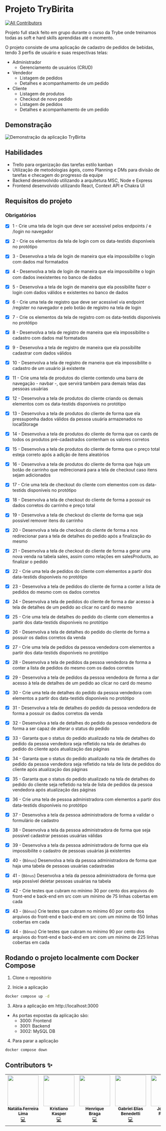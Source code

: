 # Projeto TryBirita
<!-- ALL-CONTRIBUTORS-BADGE:START - Do not remove or modify this section -->
[![All Contributors](https://img.shields.io/badge/all_contributors-5-orange.svg?style=flat-square)](#contributors-)
<!-- ALL-CONTRIBUTORS-BADGE:END -->

Projeto full stack feito em grupo durante o curso da Trybe onde treinamos todas as soft e hard skills aprendidas até o momento.

O projeto consiste de uma aplicação de cadastro de pedidos de bebidas, tendo 3 perfis de usuário e suas respectivas telas:

- Administrador
  - Gerenciamento de usuários (CRUD)
- Vendedor
  - Listagem de pedidos
  - Detalhes e acompanhamento de um pedido
- Cliente
  - Listagem de produtos
  - Checkout de novo pedido
  - Listagem de pedidos
  - Detalhes e acompanhamento de um pedido

## Demonstração
![Demonstração da aplicação TryBirita](docs/trybirita-demo.gif)

## Habilidades

- Trello para organização das tarefas estilo kanban
- Utilização de metodologias ágeis, como Planning e DMs para divisão de tarefas e checagem do progresso da equipe
- Backend desenvolvido utilizando a arquitetura MSC, Node e Express
- Frontend desenvolvido utilizando React, Context API e Chakra UI

## Requisitos do projeto

### Obrigatórios

- [x] 1 - Crie uma tela de login que deve ser acessível pelos endpoints / e /login no navegador

- [x] 2 - Crie os elementos da tela de login com os data-testids disponíveis no protótipo

- [x] 3 - Desenvolva a tela de login de maneira que ela impossibilite o login com dados mal formatados

- [x] 4 - Desenvolva a tela de login de maneira que ela impossibilite o login com dados inexistentes no banco de dados

- [x] 5 - Desenvolva a tela de login de maneira que ela possibilite fazer o login com dados válidos e existentes no banco de dados

- [x] 6 - Crie uma tela de registro que deve ser acessível via endpoint /register no navegador e pelo botão de registro na tela de login

- [x] 7 - Crie os elementos da tela de registro com os data-testids disponíveis no protótipo

- [x] 8 - Desenvolva a tela de registro de maneira que ela impossibilite o cadastro com dados mal formatados

- [x] 9 - Desenvolva a tela de registro de maneira que ela possibilite cadastrar com dados válidos

- [x] 10 - Desenvolva a tela de registro de maneira que ela impossibilite o cadastro de um usuário já existente

- [x] 11 - Crie uma tela de produtos do cliente contendo uma barra de navegação - navbar -, que servirá também para demais telas das pessoas usuárias

- [x] 12 - Desenvolva a tela de produtos do cliente criando os demais elementos com os data-testids disponíveis no protótipo

- [x] 13 - Desenvolva a tela de produtos do cliente de forma que ela pressuponha dados válidos da pessoa usuária armazenados no localStorage

- [x] 14 - Desenvolva a tela de produtos do cliente de forma que os cards de todos os produtos pré-cadastrados contenham os valores corretos

- [x] 15 - Desenvolva a tela de produtos do cliente de forma que o preço total esteja correto após a adição de itens aleatórios

- [x] 16 - Desenvolva a tela de produtos do cliente de forma que haja um botão de carrinho que redirecionará para a tela de checkout caso itens sejam adicionados

- [x] 17 - Crie uma tela de checkout do cliente com elementos com os data-testids disponíveis no protótipo

- [x] 18 - Desenvolva a tela de checkout do cliente de forma a possuir os dados corretos do carrinho e preço total

- [x] 19 - Desenvolva a tela de checkout do cliente de forma que seja possível remover itens do carrinho

- [x] 20 - Desenvolva a tela de checkout do cliente de forma a nos redirecionar para a tela de detalhes do pedido após a finalização do mesmo

- [x] 21 - Desenvolva a tela de checkout do cliente de forma a gerar uma nova venda na tabela sales, assim como relações em salesProducts, ao finalizar o pedido

- [x] 22 - Crie uma tela de pedidos do cliente com elementos a partir dos data-testids disponíveis no protótipo

- [x] 23 - Desenvolva a tela de pedidos do cliente de forma a conter a lista de pedidos do mesmo com os dados corretos

- [x] 24 - Desenvolva a tela de pedidos do cliente de forma a dar acesso à tela de detalhes de um pedido ao clicar no card do mesmo

- [x] 25 - Crie uma tela de detalhes do pedido do cliente com elementos a partir dos data-testids disponíveis no protótipo

- [x] 26 - Desenvolva a tela de detalhes do pedido do cliente de forma a possuir os dados corretos da venda

- [x] 27 - Crie uma tela de pedidos da pessoa vendedora com elementos a partir dos data-testids disponíveis no protótipo

- [x] 28 - Desenvolva a tela de pedidos da pessoa vendedora de forma a conter a lista de pedidos do mesmo com os dados corretos

- [x] 29 - Desenvolva a tela de pedidos da pessoa vendedora de forma a dar acesso à tela de detalhes de um pedido ao clicar no card do mesmo

- [x] 30 - Crie uma tela de detalhes do pedido da pessoa vendedora com elementos a partir dos data-testids disponíveis no protótipo

- [x] 31 - Desenvolva a tela de detalhes do pedido da pessoa vendedora de forma a possuir os dados corretos da venda

- [x] 32 - Desenvolva a tela de detalhes do pedido da pessoa vendedora de forma a ser capaz de alterar o status do pedido

- [x] 33 - Garanta que o status do pedido atualizado na tela de detalhes do pedido da pessoa vendedora seja refletido na tela de detalhes do pedido do cliente após atualização das páginas

- [x] 34 - Garanta que o status do pedido atualizado na tela de detalhes do pedido da pessoa vendedora seja refletido na tela de lista de pedidos do cliente após atualização das páginas

- [x] 35 - Garanta que o status do pedido atualizado na tela de detalhes do pedido do cliente seja refletido na tela de lista de pedidos da pessoa vendedora após atualização das páginas

- [x] 36 - Crie uma tela de pessoa administradora com elementos a partir dos data-testids disponíveis no protótipo

- [x] 37 - Desenvolva a tela da pessoa administradora de forma a validar o formulário de cadastro

- [x] 38 - Desenvolva a tela da pessoa administradora de forma que seja possível cadastrar pessoas usuárias válidas

- [x] 39 - Desenvolva a tela da pessoa administradora de forma que ela impossibilite o cadastro de pessoas usuárias já existentes

- [x] 40 - (`Bônus`) Desenvolva a tela da pessoa administradora de forma que haja uma tabela de pessoas usuárias cadastradas

- [x] 41 - (`Bônus`) Desenvolva a tela da pessoa administradora de forma que seja possível deletar pessoas usuárias na tabela

- [x] 42 - Crie testes que cubram no mínimo 30 por cento dos arquivos do front-end e back-end em src com um mínimo de 75 linhas cobertas em cada

- [x] 43 - (`Bônus`) Crie testes que cubram no mínimo 60 por cento dos arquivos do front-end e back-end em src com um mínimo de 150 linhas cobertas em cada

- [x] 44 - (`Bônus`) Crie testes que cubram no mínimo 90 por cento dos arquivos do front-end e back-end em src com um mínimo de 225 linhas cobertas em cada

## Rodando o projeto localmente com Docker Compose

1. Clone o repositório

2. Inicie a aplicação
```sh
docker compose up -d
```

3. Abra a aplicação em http://localhost:3000
  - As portas expostas da aplicação são:
    - 3000: Frontend
    - 3001: Backend
    - 3002: MySQL DB

4. Para parar a aplicação
```sh
docker compose down
```

## Contributors ✨

<!-- ALL-CONTRIBUTORS-LIST:START - Do not remove or modify this section -->
<!-- prettier-ignore-start -->
<!-- markdownlint-disable -->
<table>
  <tr>
    <td align="center"><a href="https://github.com/natferlima"><img src="https://avatars.githubusercontent.com/u/83908611?v=4?s=100" width="100px;" alt=""/><br /><sub><b>Natália Ferreira Lima</b></sub></a><br /><a href="https://github.com/jonathan-f-silva/project-trybirita/commits?author=natferlima" title="Code">💻</a></td>
    <td align="center"><a href="https://br.linkedin.com/in/kristiano-kasper"><img src="https://avatars.githubusercontent.com/u/85760820?v=4?s=100" width="100px;" alt=""/><br /><sub><b>Kristiano Kasper</b></sub></a><br /><a href="https://github.com/jonathan-f-silva/project-trybirita/commits?author=khkasper" title="Code">💻</a></td>
    <td align="center"><a href="https://www.linkedin.com/in/henrique-junqueira-braga/"><img src="https://avatars.githubusercontent.com/u/84282335?v=4?s=100" width="100px;" alt=""/><br /><sub><b>Henrique Braga</b></sub></a><br /><a href="https://github.com/jonathan-f-silva/project-trybirita/commits?author=henriquejbraga" title="Code">💻</a></td>
    <td align="center"><a href="https://www.linkedin.com/in/benedettigabriel"><img src="https://avatars.githubusercontent.com/u/85767905?v=4?s=100" width="100px;" alt=""/><br /><sub><b>Gabriel Elias Benedetti</b></sub></a><br /><a href="https://github.com/jonathan-f-silva/project-trybirita/commits?author=benedetti14" title="Code">💻</a></td>
    <td align="center"><a href="https://www.linkedin.com/in/jonathan-f-silva/"><img src="https://avatars.githubusercontent.com/u/85591570?v=4?s=100" width="100px;" alt=""/><br /><sub><b>Jonathan Ferreira</b></sub></a><br /><a href="https://github.com/jonathan-f-silva/project-trybirita/commits?author=jonathan-f-silva" title="Code">💻</a></td>
  </tr>
</table>

<!-- markdownlint-restore -->
<!-- prettier-ignore-end -->

<!-- ALL-CONTRIBUTORS-LIST:END -->
